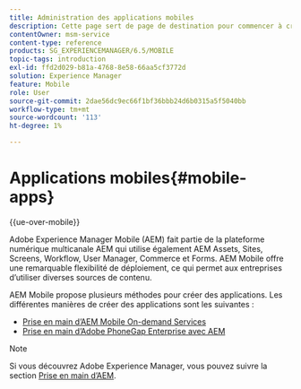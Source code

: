 ```yaml
---
title: Administration des applications mobiles
description: Cette page sert de page de destination pour commencer à créer, développer et administrer des applications mobiles.
contentOwner: msm-service
content-type: reference
products: SG_EXPERIENCEMANAGER/6.5/MOBILE
topic-tags: introduction
exl-id: ffd2d029-b81a-4768-8e58-66aa5cf3772d
solution: Experience Manager
feature: Mobile
role: User
source-git-commit: 2dae56dc9ec66f1bf36bbb24d6b0315a5f5040bb
workflow-type: tm+mt
source-wordcount: '113'
ht-degree: 1%

---
```


# Applications mobiles{#mobile-apps}

{{ue-over-mobile}}

Adobe Experience Manager Mobile (AEM) fait partie de la plateforme numérique multicanale AEM qui utilise également AEM Assets, Sites, Screens, Workflow, User Manager, Commerce et Forms. AEM Mobile offre une remarquable flexibilité de déploiement, ce qui permet aux entreprises d’utiliser diverses sources de contenu.

AEM Mobile propose plusieurs méthodes pour créer des applications. Les différentes manières de créer des applications sont les suivantes :

* [Prise en main d’AEM Mobile On-demand Services](/help/mobile/aem-mobile-on-demand.md)
* [Prise en main d’Adobe PhoneGap Enterprise avec AEM](/help/mobile/developing-in-phonegap.md)

>[!NOTE]
>
>Si vous découvrez Adobe Experience Manager, vous pouvez suivre la section [Prise en main d’AEM](/help/sites-deploying/deploy.md).
